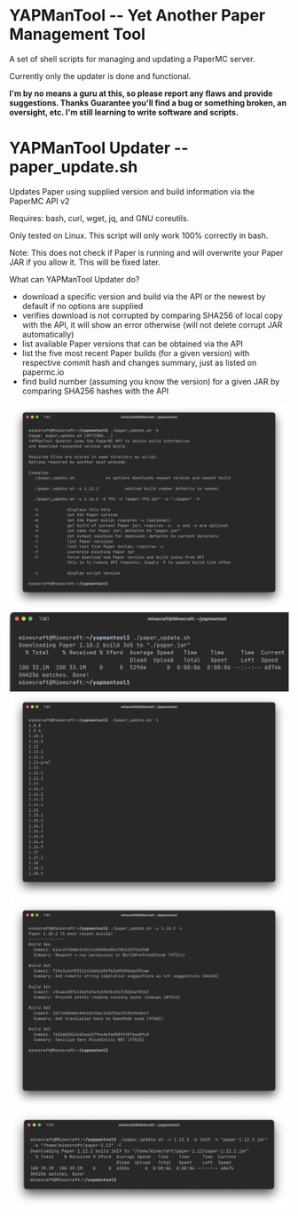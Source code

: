 # YAPManTool -- Yet Another Paper Management Tool
A set of shell scripts for managing and updating a PaperMC server.

Currently only the updater is done and functional.

**I'm by no means a guru at this, so please report any flaws and provide suggestions. Thanks**
**Guarantee you'll find a bug or something broken, an oversight, etc. I'm still learning to write software and scripts.**

# YAPManTool Updater -- paper_update.sh
Updates Paper using supplied version and build information via the PaperMC API v2

Requires: bash, curl, wget, jq, and GNU coreutils.

Only tested on Linux. This script will only work 100% correctly in bash.

Note: This does not check if Paper is running and will overwrite your Paper JAR if you allow it. This will be fixed later.

What can YAPManTool Updater do?
- download a specific version and build via the API or the newest by default if no options are supplied
- verifies download is not corrupted by comparing SHA256 of local copy with the API, it will show an error otherwise (will not delete corrupt JAR automatically)
- list available Paper versions that can be obtained via the API
- list the five most recent Paper builds (for a given version) with respective commit hash and changes summary, just as listed on papermc.io
- find build number (assuming you know the version) for a given JAR by comparing SHA256 hashes with the API

![help dialog](doc/help.png)
![downloading without any options](doc/dl_no_args.png)
![version list](doc/version_list.png)
![build list and info](doc/build_info.png)
![a more complicated example with options choosing version and build and forcing refresh of json cache from API](doc/long_example.png)